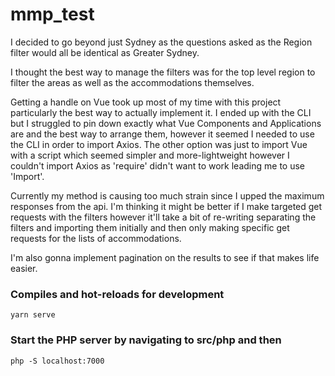 # mmp_test



I decided to go beyond just Sydney as the questions asked as the Region filter would all be identical as Greater Sydney.

I thought the best way to manage the filters was for the top level region to filter the areas as well as the accommodations themselves.

Getting a handle on Vue took up most of my time with this project particularly the best way to actually implement it. I ended up with the CLI but I struggled to pin down exactly what Vue Components and Applications are and the best way to arrange them, however it seemed I needed to use the CLI in order to import Axios. The other option was just to import Vue with a script which seemed simpler and more-lightweight however I couldn't import Axios as 'require' didn't want to work leading me to use 'Import'.

Currently my method is causing too much strain since I upped the maximum responses from the api. I'm thinking it might be better if I make targeted get requests with the filters however it'll take a bit of re-writing separating the filters and importing them initially and then only making specific get requests for the lists of accommodations.

I'm also gonna implement pagination on the results to see if that makes life easier.


### Compiles and hot-reloads for development
```
yarn serve
```

### Start the PHP server by navigating to src/php and then
```
php -S localhost:7000
```
